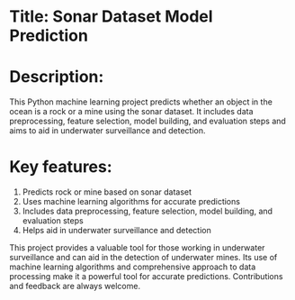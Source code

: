 # Title: Sonar Dataset Model Prediction

# Description: 

This Python machine learning project predicts whether an object in the ocean is a rock or a mine using the sonar dataset. It includes data preprocessing, feature selection, model building, and evaluation steps and aims to aid in underwater surveillance and detection.

# Key features:

1. Predicts rock or mine based on sonar dataset
2. Uses machine learning algorithms for accurate predictions
3. Includes data preprocessing, feature selection, model building, and evaluation steps
4. Helps aid in underwater surveillance and detection

This project provides a valuable tool for those working in underwater surveillance and can aid in the detection of underwater mines. Its use of machine learning algorithms and comprehensive approach to data processing make it a powerful tool for accurate predictions. Contributions and feedback are always welcome.



